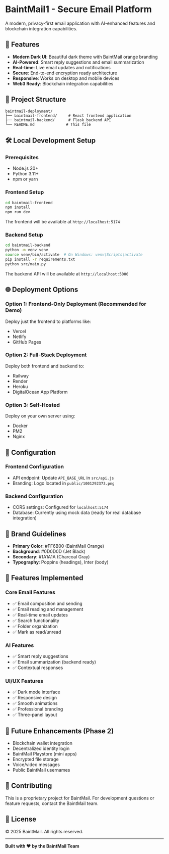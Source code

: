 # BaintMail1 - Secure Email Platform

A modern, privacy-first email application with AI-enhanced features and blockchain integration capabilities.

## 🚀 Features

- **Modern Dark UI**: Beautiful dark theme with BaintMail orange branding
- **AI-Powered**: Smart reply suggestions and email summarization
- **Real-time**: Live email updates and notifications
- **Secure**: End-to-end encryption ready architecture
- **Responsive**: Works on desktop and mobile devices
- **Web3 Ready**: Blockchain integration capabilities

## 📁 Project Structure

```
baintmail-deployment/
├── baintmail-frontend/     # React frontend application
├── baintmail-backend/      # Flask backend API
└── README.md              # This file
```

## 🛠️ Local Development Setup

### Prerequisites
- Node.js 20+ 
- Python 3.11+
- npm or yarn

### Frontend Setup
```bash
cd baintmail-frontend
npm install
npm run dev
```
The frontend will be available at `http://localhost:5174`

### Backend Setup
```bash
cd baintmail-backend
python -m venv venv
source venv/bin/activate  # On Windows: venv\Scripts\activate
pip install -r requirements.txt
python src/main.py
```
The backend API will be available at `http://localhost:5000`

## 🌐 Deployment Options

### Option 1: Frontend-Only Deployment (Recommended for Demo)
Deploy just the frontend to platforms like:
- Vercel
- Netlify
- GitHub Pages

### Option 2: Full-Stack Deployment
Deploy both frontend and backend to:
- Railway
- Render
- Heroku
- DigitalOcean App Platform

### Option 3: Self-Hosted
Deploy on your own server using:
- Docker
- PM2
- Nginx

## 🔧 Configuration

### Frontend Configuration
- API endpoint: Update `API_BASE_URL` in `src/api.js`
- Branding: Logo located in `public/1001292373.png`

### Backend Configuration
- CORS settings: Configured for `localhost:5174`
- Database: Currently using mock data (ready for real database integration)

## 🎨 Brand Guidelines

- **Primary Color**: #FF6B00 (BaintMail Orange)
- **Background**: #0D0D0D (Jet Black)
- **Secondary**: #1A1A1A (Charcoal Gray)
- **Typography**: Poppins (headings), Inter (body)

## 📱 Features Implemented

### Core Email Features
- ✅ Email composition and sending
- ✅ Email reading and management
- ✅ Real-time email updates
- ✅ Search functionality
- ✅ Folder organization
- ✅ Mark as read/unread

### AI Features
- ✅ Smart reply suggestions
- ✅ Email summarization (backend ready)
- ✅ Contextual responses

### UI/UX Features
- ✅ Dark mode interface
- ✅ Responsive design
- ✅ Smooth animations
- ✅ Professional branding
- ✅ Three-panel layout

## 🔮 Future Enhancements (Phase 2)

- Blockchain wallet integration
- Decentralized identity login
- BaintMail Playstore (mini apps)
- Encrypted file storage
- Voice/video messages
- Public BaintMail usernames

## 🤝 Contributing

This is a proprietary project for BaintMail. For development questions or feature requests, contact the BaintMail team.

## 📄 License

© 2025 BaintMail. All rights reserved.

---

**Built with ❤️ by the BaintMail Team**

